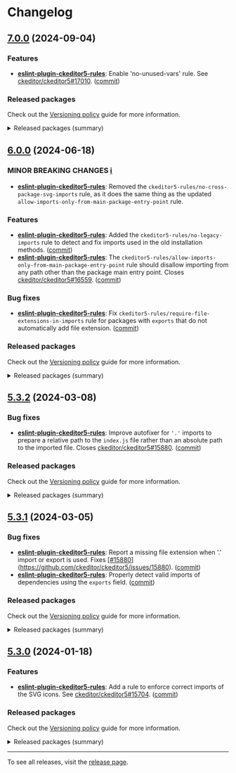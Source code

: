 Changelog
=========

## [7.0.0](https://github.com/ckeditor/ckeditor5-linters-config/compare/v6.0.0...v7.0.0) (2024-09-04)

### Features

* **[eslint-plugin-ckeditor5-rules](https://www.npmjs.com/package/eslint-plugin-ckeditor5-rules)**: Enable 'no-unused-vars' rule. See [ckeditor/ckeditor5#17010](https://github.com/ckeditor/ckeditor5/issues/17010). ([commit](https://github.com/ckeditor/ckeditor5-linters-config/commit/0145f1b04c821bcab5c1ed7546f13f1206cd4f87))

### Released packages

Check out the [Versioning policy](https://ckeditor.com/docs/ckeditor5/latest/framework/guides/support/versioning-policy.html) guide for more information.

<details>
<summary>Released packages (summary)</summary>

Releases containing new features:

* [eslint-config-ckeditor5](https://www.npmjs.com/package/eslint-config-ckeditor5/v/7.0.0): v6.0.0 => v7.0.0

Other releases:

* [eslint-plugin-ckeditor5-rules](https://www.npmjs.com/package/eslint-plugin-ckeditor5-rules/v/7.0.0): v6.0.0 => v7.0.0
* [stylelint-config-ckeditor5](https://www.npmjs.com/package/stylelint-config-ckeditor5/v/7.0.0): v6.0.0 => v7.0.0
* [stylelint-plugin-ckeditor5-rules](https://www.npmjs.com/package/stylelint-plugin-ckeditor5-rules/v/7.0.0): v6.0.0 => v7.0.0
</details>


## [6.0.0](https://github.com/ckeditor/ckeditor5-linters-config/compare/v5.3.2...v6.0.0) (2024-06-18)

### MINOR BREAKING CHANGES [ℹ️](https://ckeditor.com/docs/ckeditor5/latest/framework/guides/support/versioning-policy.html#major-and-minor-breaking-changes)

* **[eslint-plugin-ckeditor5-rules](https://www.npmjs.com/package/eslint-plugin-ckeditor5-rules)**: Removed the `ckeditor5-rules/no-cross-package-svg-imports` rule, as it does the same thing as the updated `allow-imports-only-from-main-package-entry-point` rule.

### Features

* **[eslint-plugin-ckeditor5-rules](https://www.npmjs.com/package/eslint-plugin-ckeditor5-rules)**: Added the `ckeditor5-rules/no-legacy-imports` rule to detect and fix imports used in the old installation methods. ([commit](https://github.com/ckeditor/ckeditor5-linters-config/commit/848ae15fd31ce907b6fa7ea6cbf3cb5827326851))
* **[eslint-plugin-ckeditor5-rules](https://www.npmjs.com/package/eslint-plugin-ckeditor5-rules)**: The `ckeditor5-rules/allow-imports-only-from-main-package-entry-point` rule should disallow importing from any path other than the package main entry point. Closes [ckeditor/ckeditor5#16559](https://github.com/ckeditor/ckeditor5/issues/16559). ([commit](https://github.com/ckeditor/ckeditor5-linters-config/commit/848ae15fd31ce907b6fa7ea6cbf3cb5827326851))

### Bug fixes

* **[eslint-plugin-ckeditor5-rules](https://www.npmjs.com/package/eslint-plugin-ckeditor5-rules)**: Fix `ckeditor5-rules/require-file-extensions-in-imports` rule for packages with `exports` that do not automatically add file extension. ([commit](https://github.com/ckeditor/ckeditor5-linters-config/commit/848ae15fd31ce907b6fa7ea6cbf3cb5827326851))

### Released packages

Check out the [Versioning policy](https://ckeditor.com/docs/ckeditor5/latest/framework/guides/support/versioning-policy.html) guide for more information.

<details>
<summary>Released packages (summary)</summary>

Minor releases (contain minor breaking changes):

* [eslint-plugin-ckeditor5-rules](https://www.npmjs.com/package/eslint-plugin-ckeditor5-rules/v/6.0.0): v5.3.2 => v6.0.0

Other releases:

* [eslint-config-ckeditor5](https://www.npmjs.com/package/eslint-config-ckeditor5/v/6.0.0): v5.3.2 => v6.0.0
* [stylelint-config-ckeditor5](https://www.npmjs.com/package/stylelint-config-ckeditor5/v/6.0.0): v5.3.2 => v6.0.0
* [stylelint-plugin-ckeditor5-rules](https://www.npmjs.com/package/stylelint-plugin-ckeditor5-rules/v/6.0.0): v5.3.2 => v6.0.0
</details>


## [5.3.2](https://github.com/ckeditor/ckeditor5-linters-config/compare/v5.3.1...v5.3.2) (2024-03-08)

### Bug fixes

* **[eslint-plugin-ckeditor5-rules](https://www.npmjs.com/package/eslint-plugin-ckeditor5-rules)**: Improve autofixer for `'.'` imports to prepare a relative path to the `index.js` file rather than an absolute path to the imported file. Closes [ckeditor/ckeditor5#15880](https://github.com/ckeditor/ckeditor5/issues/15880). ([commit](https://github.com/ckeditor/ckeditor5-linters-config/commit/e978016bc39211b7a675dda6d53a30dac369eac0))

### Released packages

Check out the [Versioning policy](https://ckeditor.com/docs/ckeditor5/latest/framework/guides/support/versioning-policy.html) guide for more information.

<details>
<summary>Released packages (summary)</summary>

Other releases:

* [eslint-config-ckeditor5](https://www.npmjs.com/package/eslint-config-ckeditor5/v/5.3.2): v5.3.1 => v5.3.2
* [eslint-plugin-ckeditor5-rules](https://www.npmjs.com/package/eslint-plugin-ckeditor5-rules/v/5.3.2): v5.3.1 => v5.3.2
* [stylelint-config-ckeditor5](https://www.npmjs.com/package/stylelint-config-ckeditor5/v/5.3.2): v5.3.1 => v5.3.2
* [stylelint-plugin-ckeditor5-rules](https://www.npmjs.com/package/stylelint-plugin-ckeditor5-rules/v/5.3.2): v5.3.1 => v5.3.2
</details>


## [5.3.1](https://github.com/ckeditor/ckeditor5-linters-config/compare/v5.3.0...v5.3.1) (2024-03-05)

### Bug fixes

* **[eslint-plugin-ckeditor5-rules](https://www.npmjs.com/package/eslint-plugin-ckeditor5-rules)**: Report a missing file extension when '.' import or export is used. Fixes [[#15880](https://github.com/ckeditor/ckeditor5-linters-config/issues/15880)](https://github.com/ckeditor/ckeditor5/issues/15880). ([commit](https://github.com/ckeditor/ckeditor5-linters-config/commit/be3159e8b3351b992586da62359b7806277fa3b4))
* **[eslint-plugin-ckeditor5-rules](https://www.npmjs.com/package/eslint-plugin-ckeditor5-rules)**: Properly detect valid imports of dependencies using the `exports` field. ([commit](https://github.com/ckeditor/ckeditor5-linters-config/commit/be3159e8b3351b992586da62359b7806277fa3b4))

### Released packages

Check out the [Versioning policy](https://ckeditor.com/docs/ckeditor5/latest/framework/guides/support/versioning-policy.html) guide for more information.

<details>
<summary>Released packages (summary)</summary>

Other releases:

* [eslint-config-ckeditor5](https://www.npmjs.com/package/eslint-config-ckeditor5/v/5.3.1): v5.3.0 => v5.3.1
* [eslint-plugin-ckeditor5-rules](https://www.npmjs.com/package/eslint-plugin-ckeditor5-rules/v/5.3.1): v5.3.0 => v5.3.1
* [stylelint-config-ckeditor5](https://www.npmjs.com/package/stylelint-config-ckeditor5/v/5.3.1): v5.3.0 => v5.3.1
* [stylelint-plugin-ckeditor5-rules](https://www.npmjs.com/package/stylelint-plugin-ckeditor5-rules/v/5.3.1): v5.3.0 => v5.3.1
</details>


## [5.3.0](https://github.com/ckeditor/ckeditor5-linters-config/compare/v5.2.1...v5.3.0) (2024-01-18)

### Features

* **[eslint-plugin-ckeditor5-rules](https://www.npmjs.com/package/eslint-plugin-ckeditor5-rules)**: Add a rule to enforce correct imports of the SVG icons. See [ckeditor/ckeditor5#15704](https://github.com/ckeditor/ckeditor5/issues/15704). ([commit](https://github.com/ckeditor/ckeditor5-linters-config/commit/1d9916643f8bdf8580ab9082e3c103d1607a8b12))

### Released packages

Check out the [Versioning policy](https://ckeditor.com/docs/ckeditor5/latest/framework/guides/support/versioning-policy.html) guide for more information.

<details>
<summary>Released packages (summary)</summary>

Releases containing new features:

* [eslint-plugin-ckeditor5-rules](https://www.npmjs.com/package/eslint-plugin-ckeditor5-rules/v/5.3.0): v5.2.1 => v5.3.0

Other releases:

* [eslint-config-ckeditor5](https://www.npmjs.com/package/eslint-config-ckeditor5/v/5.3.0): v5.2.1 => v5.3.0
* [stylelint-config-ckeditor5](https://www.npmjs.com/package/stylelint-config-ckeditor5/v/5.3.0): v5.2.1 => v5.3.0
* [stylelint-plugin-ckeditor5-rules](https://www.npmjs.com/package/stylelint-plugin-ckeditor5-rules/v/5.3.0): v5.2.1 => v5.3.0
</details>

---

To see all releases, visit the [release page](https://github.com/ckeditor/ckeditor5-linters-config/releases).
